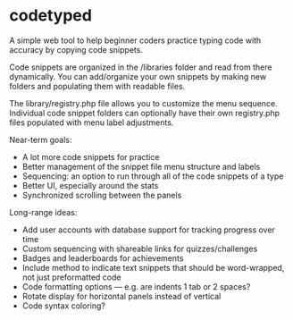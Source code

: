# codetyped
A simple web tool to help beginner coders practice typing code with accuracy by copying code snippets.

Code snippets are organized in the /libraries folder and read from there dynamically. You can add/organize your own snippets by making new folders and populating them with readable files.

The library/registry.php file allows you to customize the menu sequence. Individual code snippet folders can optionally have their own registry.php files populated with menu label adjustments.

Near-term goals:
- A lot more code snippets for practice
- Better management of the snippet file menu structure and labels
- Sequencing: an option to run through all of the code snippets of a type
- Better UI, especially around the stats
- Synchronized scrolling between the panels

Long-range ideas:
- Add user accounts with database support for tracking progress over time
- Custom sequencing with shareable links for quizzes/challenges
- Badges and leaderboards for achievements
- Include method to indicate text snippets that should be word-wrapped, not just preformatted code
- Code formatting options — e.g. are indents 1 tab or 2 spaces?
- Rotate display for horizontal panels instead of vertical
- Code syntax coloring?
